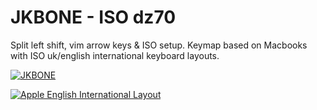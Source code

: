 # JKBONE - ISO dz70

Split left shift, vim arrow keys & ISO setup. Keymap based on Macbooks with ISO uk/english international keyboard layouts.

[![JKBONE](https://i.imgur.com/FWP4IIi.png)](http://www.keyboard-layout-editor.com/#/gists/17b5b4c1248a66947575181ff98cb562)

[![Apple English International Layout](https://i.imgur.com/GxVqALg.png)](https://support.apple.com/en-us/HT201794)
